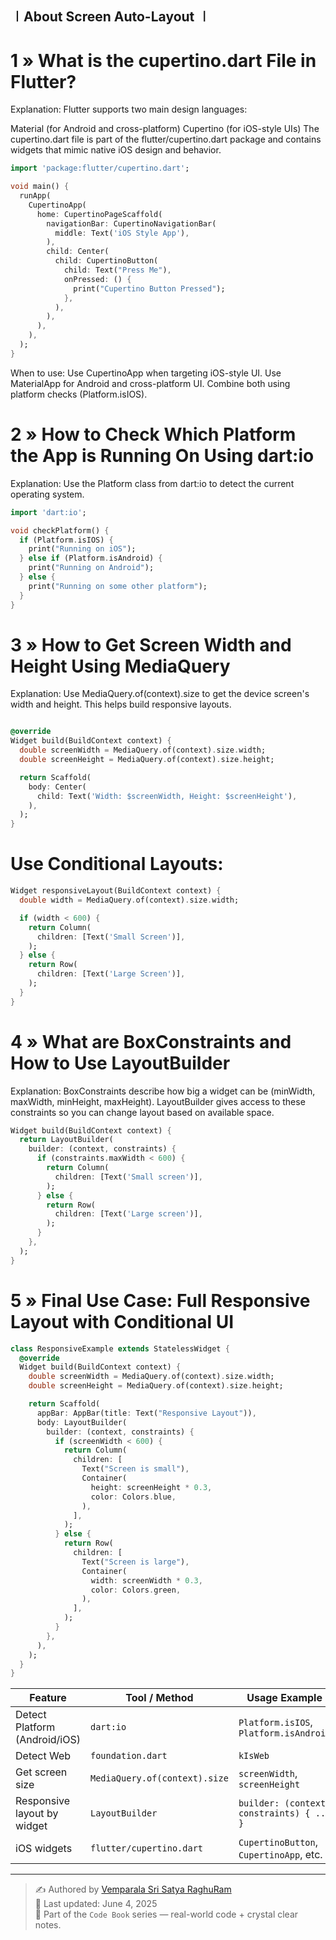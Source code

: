 
## ㆐About Screen Auto-Layout ㆐ 

# 1 » What is the cupertino.dart File in Flutter?

Explanation:
Flutter supports two main design languages:

Material (for Android and cross-platform)
Cupertino (for iOS-style UIs)
The cupertino.dart file is part of the flutter/cupertino.dart package and contains widgets that mimic native iOS design and behavior.

```dart
import 'package:flutter/cupertino.dart';

void main() {
  runApp(
    CupertinoApp(
      home: CupertinoPageScaffold(
        navigationBar: CupertinoNavigationBar(
          middle: Text('iOS Style App'),
        ),
        child: Center(
          child: CupertinoButton(
            child: Text("Press Me"),
            onPressed: () {
              print("Cupertino Button Pressed");
            },
          ),
        ),
      ),
    ),
  );
}
```
When to use:
Use CupertinoApp when targeting iOS-style UI.
Use MaterialApp for Android and cross-platform UI.
Combine both using platform checks (Platform.isIOS).

# 2 » How to Check Which Platform the App is Running On Using dart:io

Explanation:
Use the Platform class from dart:io to detect the current operating system.

```dart
import 'dart:io';

void checkPlatform() {
  if (Platform.isIOS) {
    print("Running on iOS");
  } else if (Platform.isAndroid) {
    print("Running on Android");
  } else {
    print("Running on some other platform");
  }
}

```

# 3 » How to Get Screen Width and Height Using MediaQuery

Explanation:
Use MediaQuery.of(context).size to get the device screen's width and height. This helps build responsive layouts.

```dart

@override
Widget build(BuildContext context) {
  double screenWidth = MediaQuery.of(context).size.width;
  double screenHeight = MediaQuery.of(context).size.height;

  return Scaffold(
    body: Center(
      child: Text('Width: $screenWidth, Height: $screenHeight'),
    ),
  );
}


```

# Use Conditional Layouts:

```dart
Widget responsiveLayout(BuildContext context) {
  double width = MediaQuery.of(context).size.width;

  if (width < 600) {
    return Column(
      children: [Text('Small Screen')],
    );
  } else {
    return Row(
      children: [Text('Large Screen')],
    );
  }
}

```

# 4 » What are BoxConstraints and How to Use LayoutBuilder

Explanation:
BoxConstraints describe how big a widget can be (minWidth, maxWidth, minHeight, maxHeight).
LayoutBuilder gives access to these constraints so you can change layout based on available space.

```dart
Widget build(BuildContext context) {
  return LayoutBuilder(
    builder: (context, constraints) {
      if (constraints.maxWidth < 600) {
        return Column(
          children: [Text('Small screen')],
        );
      } else {
        return Row(
          children: [Text('Large screen')],
        );
      }
    },
  );
}

```

# 5 » Final Use Case: Full Responsive Layout with Conditional UI

```dart
class ResponsiveExample extends StatelessWidget {
  @override
  Widget build(BuildContext context) {
    double screenWidth = MediaQuery.of(context).size.width;
    double screenHeight = MediaQuery.of(context).size.height;

    return Scaffold(
      appBar: AppBar(title: Text("Responsive Layout")),
      body: LayoutBuilder(
        builder: (context, constraints) {
          if (screenWidth < 600) {
            return Column(
              children: [
                Text("Screen is small"),
                Container(
                  height: screenHeight * 0.3,
                  color: Colors.blue,
                ),
              ],
            );
          } else {
            return Row(
              children: [
                Text("Screen is large"),
                Container(
                  width: screenWidth * 0.3,
                  color: Colors.green,
                ),
              ],
            );
          }
        },
      ),
    );
  }
}

```

| Feature                       | Tool / Method                 | Usage Example                             |
| ----------------------------- | ----------------------------- | ----------------------------------------- |
| Detect Platform (Android/iOS) | `dart:io`                     | `Platform.isIOS`, `Platform.isAndroid`    |
| Detect Web                    | `foundation.dart`             | `kIsWeb`                                  |
| Get screen size               | `MediaQuery.of(context).size` | `screenWidth`, `screenHeight`             |
| Responsive layout by widget   | `LayoutBuilder`               | `builder: (context, constraints) { ... }` |
| iOS widgets                   | `flutter/cupertino.dart`      | `CupertinoButton`, `CupertinoApp`, etc.   |



---

> ✍️ Authored by [Vemparala Sri Satya RaghuRam](https://raghuramdev.blogspot.com)  
> 📅 Last updated: June 4, 2025  
> 📘 Part of the `Code Book` series — real-world code + crystal clear notes.

